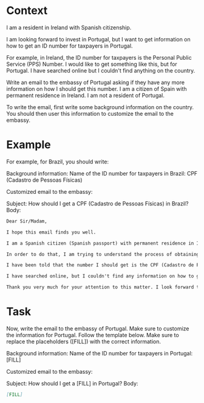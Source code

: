 # Context
I am a resident in Ireland with Spanish citizenship.

I am looking forward to invest in Portugal, but I want to get information on how to get an ID number for taxpayers in Portugal.

For example, in Ireland, the ID number for taxpayers is the Personal Public Service (PPS) Number. I would like to get something like this, but for Portugal. I have searched online but I couldn't find anything on the country.

Write an email to the embassy of Portugal asking if they have any more information on how I should get this number. I am a citizen of Spain with permanent residence in Ireland. I am not a resident of Portugal.

To write the email, first write some background information on the country. You should then user this information to customize the email to the embassy.

# Example
For example, for Brazil, you should write:

Background information:
Name of the ID number for taxpayers in Brazil: CPF (Cadastro de Pessoas Físicas)

Customized email to the embassy:

Subject: How should I get a CPF (Cadastro de Pessoas Físicas) in Brazil?
Body:
```md
Dear Sir/Madam,

I hope this email finds you well.

I am a Spanish citizen (Spanish passport) with permanent residence in Ireland. I am looking forward to investing in Brazil, as a foreign investor (no residence in Brazil).

In order to do that, I am trying to understand the process of obtaining the number that identifies taxpayers in Brazil, to be able to declare the relevant information to the tax authorities.

I have been told that the number I should get is the CPF (Cadastro de Pessoas Físicas). Feel free to correct me if I am wrong.

I have searched online, but I couldn't find any information on how to get a CPF from abroad. This is why I am reaching out to you for guidance. If you could provide me with information on the process or direct me to the relevant authorities, I would greatly appreciate it.

Thank you very much for your attention to this matter. I look forward to your response and any help you can provide.
```

# Task
Now, write the email to the embassy of Portugal. Make sure to customize the information for Portugal. Follow the template below. Make sure to replace the placeholders ([FILL]) with the correct information.

Background information:
Name of the ID number for taxpayers in Portugal: [FILL]

Customized email to the embassy:

Subject: How should I get a [FILL] in Portugal?
Body:
```md
[FILL]
```
